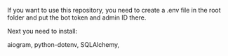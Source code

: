 If you want to use this repository, you need to create a .env file in the root folder and put the bot token and admin ID there.

Next you need to install:

aiogram,
python-dotenv,
SQLAlchemy,
